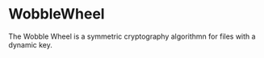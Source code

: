 # WobbleWheel
The Wobble Wheel is a symmetric cryptography algorithmn for files with a dynamic key.
